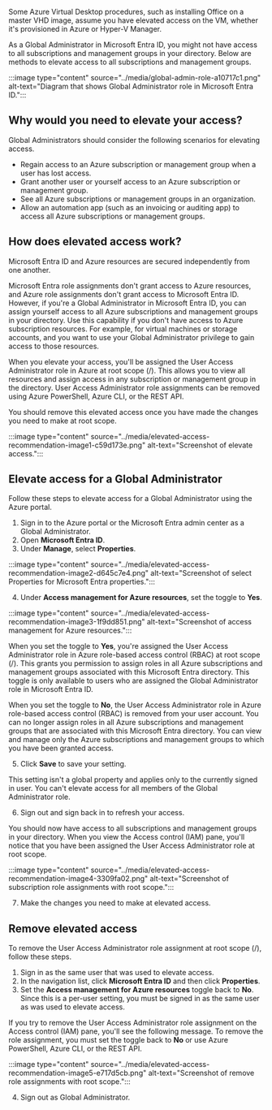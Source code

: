 Some Azure Virtual Desktop procedures, such as installing Office on a master VHD image, assume you have elevated access on the VM, whether it's provisioned in Azure or Hyper-V Manager.

As a Global Administrator in Microsoft Entra ID, you might not have access to all subscriptions and management groups in your directory. Below are methods to elevate access to all subscriptions and management groups.

:::image type="content" source="../media/global-admin-role-a10717c1.png" alt-text="Diagram that shows Global Administrator role in Microsoft Entra ID.":::


## Why would you need to elevate your access?

Global Administrators should consider the following scenarios for elevating access.

 -  Regain access to an Azure subscription or management group when a user has lost access.
 -  Grant another user or yourself access to an Azure subscription or management group.
 -  See all Azure subscriptions or management groups in an organization.
 -  Allow an automation app (such as an invoicing or auditing app) to access all Azure subscriptions or management groups.

## How does elevated access work?

Microsoft Entra ID and Azure resources are secured independently from one another.

Microsoft Entra role assignments don't grant access to Azure resources, and Azure role assignments don't grant access to Microsoft Entra ID. However, if you're a Global Administrator in Microsoft Entra ID, you can assign yourself access to all Azure subscriptions and management groups in your directory. Use this capability if you don't have access to Azure subscription resources. For example, for virtual machines or storage accounts, and you want to use your Global Administrator privilege to gain access to those resources.

When you elevate your access, you'll be assigned the User Access Administrator role in Azure at root scope (/). This allows you to view all resources and assign access in any subscription or management group in the directory. User Access Administrator role assignments can be removed using Azure PowerShell, Azure CLI, or the REST API.

You should remove this elevated access once you have made the changes you need to make at root scope.

:::image type="content" source="../media/elevated-access-recommendation-image1-c59d173e.png" alt-text="Screenshot of elevate access.":::


## Elevate access for a Global Administrator

Follow these steps to elevate access for a Global Administrator using the Azure portal.

1.  Sign in to the Azure portal or the Microsoft Entra admin center as a Global Administrator.
2.  Open **Microsoft Entra ID**.
3.  Under **Manage**, select **Properties**.

:::image type="content" source="../media/elevated-access-recommendation-image2-d645c7e4.png" alt-text="Screenshot of select Properties for Microsoft Entra properties.":::


4.  Under **Access management for Azure resources**, set the toggle to **Yes**.

:::image type="content" source="../media/elevated-access-recommendation-image3-1f9dd851.png" alt-text="Screenshot of access management for Azure resources.":::


When you set the toggle to **Yes**, you're assigned the User Access Administrator role in Azure role-based access control (RBAC) at root scope (/). This grants you permission to assign roles in all Azure subscriptions and management groups associated with this Microsoft Entra directory. This toggle is only available to users who are assigned the Global Administrator role in Microsoft Entra ID.

When you set the toggle to **No**, the User Access Administrator role in Azure role-based access control (RBAC) is removed from your user account. You can no longer assign roles in all Azure subscriptions and management groups that are associated with this Microsoft Entra directory. You can view and manage only the Azure subscriptions and management groups to which you have been granted access.

5.  Click **Save** to save your setting.

This setting isn't a global property and applies only to the currently signed in user. You can't elevate access for all members of the Global Administrator role.

6.  Sign out and sign back in to refresh your access.

You should now have access to all subscriptions and management groups in your directory. When you view the Access control (IAM) pane, you'll notice that you have been assigned the User Access Administrator role at root scope.

:::image type="content" source="../media/elevated-access-recommendation-image4-3309fa02.png" alt-text="Screenshot of subscription role assignments with root scope.":::


7.  Make the changes you need to make at elevated access.

## Remove elevated access

To remove the User Access Administrator role assignment at root scope (/), follow these steps.

1.  Sign in as the same user that was used to elevate access.
2.  In the navigation list, click **Microsoft Entra ID** and then click **Properties**.
3.  Set the **Access management for Azure resources** toggle back to **No**. Since this is a per-user setting, you must be signed in as the same user as was used to elevate access.

If you try to remove the User Access Administrator role assignment on the Access control (IAM) pane, you'll see the following message. To remove the role assignment, you must set the toggle back to **No** or use Azure PowerShell, Azure CLI, or the REST API.

:::image type="content" source="../media/elevated-access-recommendation-image5-e717d5cb.png" alt-text="Screenshot of remove role assignments with root scope.":::


4.  Sign out as Global Administrator.

